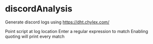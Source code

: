 # discordAnalysis

Generate discord logs using https://dht.chylex.com/

Point script at log location
Enter a regular expression to match
Enabling quoting will print every match
